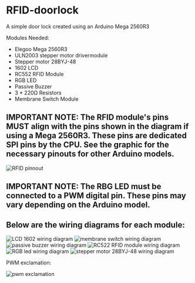 # RFID-doorlock
A simple door lock created using an Arduino Mega 2560R3

Modules Needed:
- Elegoo Mega 2560R3
- ULN2003 stepper motor drivermodule
- Stepper motor 28BYJ-48
- 1602 LCD
- RC552 RFID Module
- RGB LED
- Passive Buzzer
- 3 * 220Ω Resistors
- Membrane Switch Module


## IMPORTANT NOTE: The RFID module's pins MUST align with the pins shown in the diagram if using a Mega 2560R3. These pins are dedicated SPI pins by the CPU. See the graphic for the necessary pinouts for other Arduino models.
![RFID pinnout](https://user-images.githubusercontent.com/45021778/229664187-6c7eac8e-1589-40c7-8d12-239a70478398.png)


## IMPORTANT NOTE: The RBG LED must be connected to a PWM digital pin. These pins may vary depending on the Arduino model. 

## Below are the wiring diagrams for each module:
![LCD 1602 wiring diagram](https://user-images.githubusercontent.com/45021778/229663741-ee6433c4-ed2d-416b-906c-b09940e442df.png)
![membrane switch wiring diagram](https://user-images.githubusercontent.com/45021778/229663746-863dfb39-6d87-45d7-965d-bd69b0f94a28.png)
![passive buzzer wiring diagram](https://user-images.githubusercontent.com/45021778/229663749-f6b010f3-ac53-4f78-b0ef-53c237f6ef25.png)
![RC522 RFID module wiring diagram](https://user-images.githubusercontent.com/45021778/229663750-f8b7d179-de1a-4b4f-b9ce-00a7284682e8.png)
![RGB led wiring diagram](https://user-images.githubusercontent.com/45021778/229663751-70bc0935-d097-49fc-bf55-8262d018aa31.png)
![stepper motor 28BYJ-48 wiring diagram](https://user-images.githubusercontent.com/45021778/229663754-14ef7e4c-13dc-4037-b8f0-b0edd1e2bd80.png)


PWM exclamation:

![pwm exclamation](https://user-images.githubusercontent.com/45021778/229673783-e52b21b5-8ee6-435b-be63-2d811c9d5463.png)
